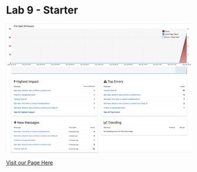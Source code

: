 # Lab 9 - Starter
![alt text](error_from_Trackjs.png)

[Visit our Page Here](https://klortiz13.github.io/ourLab9_Starter/)